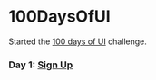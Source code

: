 # 100DaysOfUI

Started the [100 days of UI](http://www.dailyui.co/) challenge.

### Day 1: [Sign Up](https://codepen.io/anewmodern/full/vJopoE/)
